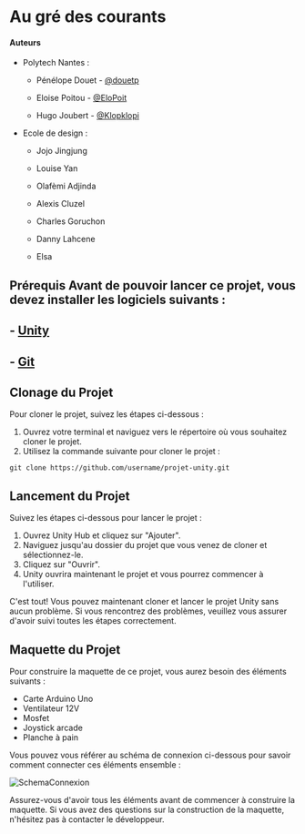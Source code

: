 # Au gré des courants

#### Auteurs

- Polytech Nantes :
  
  - Pénélope Douet - [@douetp](https://github.com/douetp)
    
  - Eloise Poitou - [@EloPoit](https://github.com/EloPoit)
    
  - Hugo Joubert - [@Klopklopi](https://github.com/Klopklopi)
    
- Ecole de design :
  
  - Jojo Jingjung
    
  - Louise Yan
    
  - Olafèmi Adjinda
    
  - Alexis Cluzel
    
  - Charles Goruchon
    
  - Danny Lahcene
    
  - Elsa
    

## Prérequis Avant de pouvoir lancer ce projet, vous devez installer les logiciels suivants :

## - [Unity](https://unity.com/)

## - [Git](https://git-scm.com/)

## Clonage du Projet

Pour cloner le projet, suivez les étapes ci-dessous :

1. Ouvrez votre terminal et naviguez vers le répertoire où vous souhaitez cloner le projet.
2. Utilisez la commande suivante pour cloner le projet :

```git
git clone https://github.com/username/projet-unity.git
```

## Lancement du Projet

Suivez les étapes ci-dessous pour lancer le projet :

1. Ouvrez Unity Hub et cliquez sur "Ajouter".
2. Naviguez jusqu'au dossier du projet que vous venez de cloner et sélectionnez-le.
3. Cliquez sur "Ouvrir".
4. Unity ouvrira maintenant le projet et vous pourrez commencer à l'utiliser.

C'est tout! Vous pouvez maintenant cloner et lancer le projet Unity sans aucun problème. Si vous rencontrez des problèmes, veuillez vous assurer d'avoir suivi toutes les étapes correctement.

## Maquette du Projet

Pour construire la maquette de ce projet, vous aurez besoin des éléments suivants :

- Carte Arduino Uno
- Ventilateur 12V
- Mosfet
- Joystick arcade
- Planche à pain

Vous pouvez vous référer au schéma de connexion ci-dessous pour savoir comment connecter ces éléments ensemble :

![SchemaConnexion](https://cdn.discordapp.com/attachments/702880146486460501/1090915805513916506/image.png)

Assurez-vous d'avoir tous les éléments avant de commencer à construire la maquette. Si vous avez des questions sur la construction de la maquette, n'hésitez pas à contacter le développeur.
